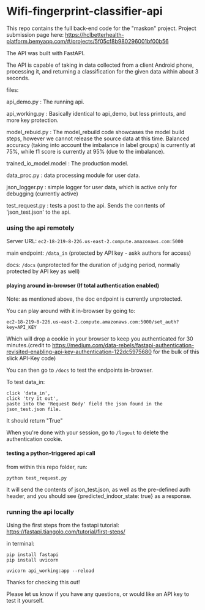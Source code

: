 # Wifi-fingerprint-classifier-api 


This repo contains the full back-end code for the "maskon" project. 
Project submission page here: https://hclbetterhealth-platform.bemyapp.com/#/projects/5f05cf8b980296001bf00b56



The API was built with FastAPI.

The API is capable of taking in data collected from a client Android phone,
processing it, and returning a classification for the given data
within about 3 seconds.

files:

api_demo.py : The running api. 

api_working.py  : Basically identical to api_demo, but less printouts, and more key protection. 

model_rebuid.py :
    The model_rebuild code showcases the model build steps, however
    we cannot release the source data at this time.
    Balanced accuracy (taking into account the imbalance in label groups)
    is currently at 75%, while f1 score is currently at 95% (due to the imbalance).

trained_io_model.model :
    The production model.

data_proc.py :
    data processing module for user data.

json_logger.py : 
    simple logger for user data, which is active only for debugging (currently active)

test_request.py : 
    tests a post to the api. Sends the conrtents of 'json_test.json' to the
    api.


### using the api remotely

Server URL:
`ec2-18-219-8-226.us-east-2.compute.amazonaws.com:5000`

main endpoint:
`/data_in` (protected by API key - askk authors for access)

docs:
`/docs` (unprotected for the duration of judging period,
normally protected by API key as well)

#### playing around in-browser (If total authentication enabled)


Note: as mentioned above, the doc endpoint is currently unprotected.


You can play around with it in-browser by going to:

`ec2-18-219-8-226.us-east-2.compute.amazonaws.com:5000/set_auth?key=API_KEY`

Which will drop a cookie in your browser to keep you authenticated for 30
minutes.(credit to
https://medium.com/data-rebels/fastapi-authentication-revisited-enabling-api-key-authentication-122dc5975680
for the bulk of this slick API-Key code)


You can then go to `/docs`
to test the endpoints in-browser.

To test data_in:
```
click 'data_in', 
click 'try it out', 
paste into the 'Request Body' field the json found in the json_test.json file.
```
It should return "True"


When you're done with your session, go to `/logout` to delete the authentication cookie.

#### testing a python-triggered api call

from within this repo folder, run:

```
python test_request.py
```
It will send the contents of json_test.json, as well as the pre-defined auth
header, and you should see {predicted_indoor_state: true} as a response.


### running the api locally


Using the first steps from the fastapi tutorial: https://fastapi.tiangolo.com/tutorial/first-steps/

in terminal:
  ```
  pip install fastapi
  pip install uvicorn

  uvicorn api_working:app --reload
  ```
  

Thanks for checking this out!

Please let us know if you have any questions, or would like an API key
to test it yourself.
